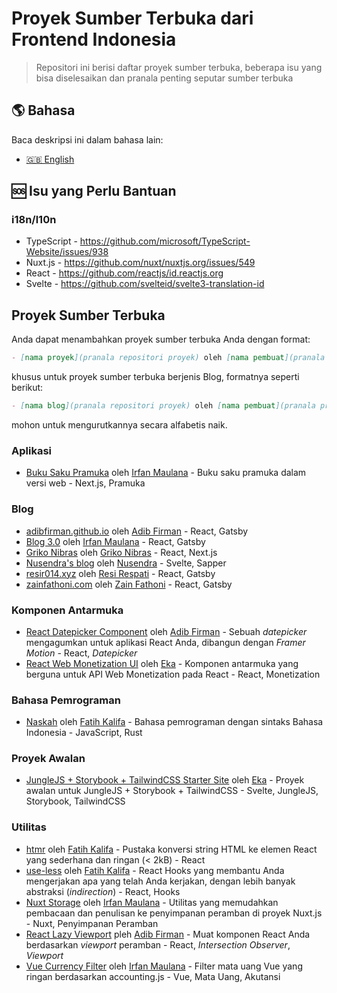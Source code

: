 # Proyek Sumber Terbuka dari Frontend Indonesia

> Repositori ini berisi daftar proyek sumber terbuka, beberapa isu yang bisa diselesaikan dan pranala penting seputar sumber terbuka

## 🌎 Bahasa

Baca deskripsi ini dalam bahasa lain:

- [🇬🇧 English](./README.md)


## 🆘 Isu yang Perlu Bantuan

### i18n/l10n

- TypeScript - https://github.com/microsoft/TypeScript-Website/issues/938
- Nuxt.js - https://github.com/nuxt/nuxtjs.org/issues/549
- React - https://github.com/reactjs/id.reactjs.org
- Svelte - https://github.com/svelteid/svelte3-translation-id

## Proyek Sumber Terbuka

Anda dapat menambahkan proyek sumber terbuka Anda dengan format:

```markdown
- [nama proyek](pranala repositori proyek) oleh [nama pembuat](pranala profil pembuat) - deskripsi - kata kunci
```

khusus untuk proyek sumber terbuka berjenis Blog, formatnya seperti berikut:

```markdown
- [nama blog](pranala repositori proyek) oleh [nama pembuat](pranala profil pembuat) - kata kunci
```

mohon untuk mengurutkannya secara alfabetis naik.

### Aplikasi

- [Buku Saku Pramuka](https://github.com/mazipan/buku-saku-pramuka) oleh [Irfan Maulana](https://github.com/mazipan) - Buku saku pramuka dalam versi web - Next.js, Pramuka

### Blog

- [adibfirman.github.io](https://github.com/adibfirman/adibfirman.github.io) oleh [Adib Firman](https://github.com/adibfirman) - React, Gatsby
- [Blog 3.0](https://github.com/mazipan/blog-3.0) oleh [Irfan Maulana](https://github.com/mazipan) - React, Gatsby
- [Griko Nibras](https://github.com/grikomsn/griko.id) oleh [Griko Nibras](https://github.com/grikomsn) - React, Next.js
- [Nusendra's blog](https://github.com/nusendra/blog) oleh [Nusendra](https://github.com/nusendra) - Svelte, Sapper
- [resir014.xyz](https://github.com/resir014/resir014.xyz) oleh [Resi Respati](https://github.com/resir014) - React, Gatsby
- [zainfathoni.com](https://github.com/zainfathoni/www.zainfathoni.com) oleh [Zain Fathoni](https://github.com/zainfathoni) - React, Gatsby

### Komponen Antarmuka

- [React Datepicker Component](https://github.com/adibfirman/react-datepicker) oleh [Adib Firman](https://github.com/adibfirman) - Sebuah _datepicker_ mengagumkan untuk aplikasi React Anda, dibangun dengan _Framer Motion_ - React, _Datepicker_
- [React Web Monetization UI](https://github.com/ekafyi/react-web-monetization-ui) oleh [Eka](https://github.com/ekafyi) - Komponen antarmuka yang berguna untuk API Web Monetization pada React - React, Monetization

### Bahasa Pemrograman

- [Naskah](https://github.com/pveyes/naskah) oleh [Fatih Kalifa](https://github.com/pveyes) - Bahasa pemrograman dengan sintaks Bahasa Indonesia - JavaScript, Rust

### Proyek Awalan

- [JungleJS + Storybook + TailwindCSS Starter Site](https://github.com/ekafyi/junglejs-storybook-tailwind) oleh [Eka](https://github.com/ekafyi) - Proyek awalan untuk JungleJS + Storybook + TailwindCSS - Svelte, JungleJS, Storybook, TailwindCSS

### Utilitas

- [htmr](https://github.com/pveyes/htmr) oleh [Fatih Kalifa](https://github.com/pveyes/htmr) - Pustaka konversi string HTML ke elemen React yang sederhana dan ringan (< 2kB) - React
- [use-less](https://github.com/pveyes/use-less) oleh [Fatih Kalifa](https://github.com/pveyes) - React Hooks yang membantu Anda mengerjakan apa yang telah Anda kerjakan, dengan lebih banyak abstraksi (_indirection_) - React, Hooks
- [Nuxt Storage](https://github.com/mazipan/nuxt-storage) oleh [Irfan Maulana](https://github.com/mazipan) - Utilitas yang memudahkan pembacaan dan penulisan ke penyimpanan peramban di proyek Nuxt.js - Nuxt, Penyimpanan Peramban
- [React Lazy Viewport](https://github.com/adibfirman/react-lazy-viewport) pleh [Adib Firman](https://github.com/adibfirman) - Muat komponen React Anda berdasarkan _viewport_ peramban - React, _Intersection Observer_, _Viewport_
- [Vue Currency Filter](https://github.com/mazipan/vue-currency-filter) oleh [Irfan Maulana](https://github.com/mazipan) - Filter mata uang Vue yang ringan berdasarkan accounting.js - Vue, Mata Uang, Akutansi
